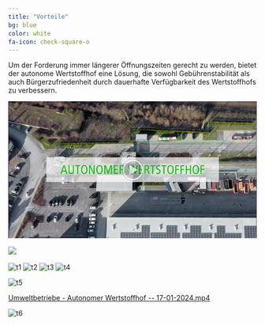 ```yaml
---
title: "Vorteile"
bg: blue
color: white
fa-icon: check-square-o
---
```

<!--
#### Vorteile
-->

Um der Forderung immer längerer Öffnungszeiten gerecht zu werden, bietet der autonome Wertstoffhof eine Lösung, die sowohl Gebührenstabilität als auch Bürgerzufriedenheit durch dauerhafte Verfügbarkeit des Wertstoffhofs zu verbessern. 


[![Umweltbetriebe - Autonomer Wertstoffhof](img/20240119145212.png)](https://drive.google.com/open?id=1CrWcoqvrywSNuvga4D4toHOJk3RXJXGW&usp=drive_copy)

![](https://drive.google.com/open?id=1CrWcoqvrywSNuvga4D4toHOJk3RXJXGW&usp=drive_copy)



![t1](https://drive.google.com/open?id=1CrWcoqvrywSNuvga4D4toHOJk3RXJXGW&usp=drive_copy)
![t2](https://drive.google.com/open?id=1CrWcoqvrywSNuvga4D4toHOJk3RXJXGW&usp=sharing)
![t3](https://drive.google.com/file/d/1CrWcoqvrywSNuvga4D4toHOJk3RXJXGW/view?usp=sharing)
![t4](https://drive.google.com/file/d/1CrWcoqvrywSNuvga4D4toHOJk3RXJXGW/view?usp=drive_link)

![t5](https://drive.google.com/drive/folders/1V1c0SdJp5YbQSPdVSJrOXmhN5a5gPavg)

[Umweltbetriebe - Autonomer Wertstoffhof -- 17-01-2024.mp4](https://drive.google.com/file/d/1gevxmWaMJE0Kyz2AVImeIs8Tgq-52dWS/view)

![t6](https://drive.google.com/file/d/1gevxmWaMJE0Kyz2AVImeIs8Tgq-52dWS/view)